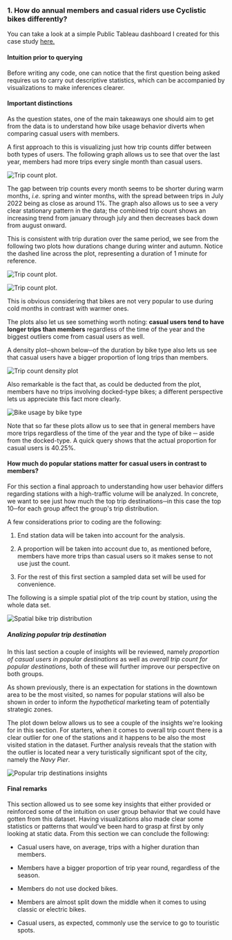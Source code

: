 ### 1. How do annual members and casual riders use Cyclistic bikes differently?

You can take a look at a simple Public Tableau dashboard I created for this case study [here.](https://public.tableau.com/shared/79CRF8BM5?:display_count=n&:origin=viz_share_link)

#### Intuition prior to querying

Before writing any code, one can notice that the first question being asked requires us to carry out descriptive statistics, which can be accompanied by visualizations to make inferences clearer.

#### Important distinctions

As the question states, one of the main takeaways one should aim to get from the data is to understand how bike usage behavior diverts when comparing casual users with members.

A first approach to this is visualizing just how trip counts differ between both types of users. The following graph allows us to see that over the last year, members had more trips every single month than casual users.

![Trip count plot.](figs/plots/trip_count.png)

The gap between trip counts every month seems to be shorter during warm months, *i.e.* spring and winter months, with the spread between trips in July 2022 being as close as around 1%. The graph also allows us to see a very clear stationary pattern in the data; the combined trip count shows an increasing trend from january through july and then decreases back down from august onward.

This is consistent with trip duration over the same period, we see from the following two plots how durations change during winter and autumn. Notice the dashed line across the plot, representing a duration of 1 minute for reference.

![Trip count plot.](figs/plots/bike_trip_durations_warm.png)

![Trip count plot.](figs/plots/bike_trip_durations_cold.png)

This is obvious considering that bikes are not very popular to use during cold months in contrast with warmer ones.

The plots also let us see something worth noting: **casual users tend to have longer trips than members** regardless of the time of the year and the biggest outliers come from casual users as well.

A density plot─shown below─of the duration by bike type also lets us see that casual users have a bigger proportion of long trips than members.

![Trip count density plot](figs/plots/bycicle_duration_density.png)

Also remarkable is the fact that, as could be deducted from the plot, members have no trips involving docked-type bikes; a different perspective lets us appreciate this fact more clearly.

![Bike usage by bike type](figs/plots/bike_usage.png)

Note that so far these plots allow us to see that in general members have more trips regardless of the time of the year and the type of bike ─ aside from the docked-type. A quick query shows that the actual proportion for casual users is 40.25%.

#### How much do popular stations matter for casual users in contrast to members?

For this section a final approach to understanding how user behavior differs regarding stations with a high-traffic volume will be analyzed. In concrete, we want to see just how much the top trip destinations─in this case the top 10─for each group affect the group's trip distribution.

A few considerations prior to coding are the following:

1.  End station data will be taken into account for the analysis.

2.  A proportion will be taken into account due to, as mentioned before, members have more trips than casual users so it makes sense to not use just the count.

3.  For the rest of this first section a sampled data set will be used for convenience.

The following is a simple spatial plot of the trip count by station, using the whole data set.

![Spatial bike trip distribution](figs/plots/dock_traffic_count.png)

##### Analizing popular trip destination

In this last section a couple of insights will be reviewed, namely *proportion of casual users in popular destinations* as well as *overall trip count for popular destinations*, both of these will further improve our perspective on both groups.

As shown previously, there is an expectation for stations in the downtown area to be the most visited, so names for popular stations will also be shown in order to inform the *hypothetical* marketing team of potentially strategic zones.

The plot down below allows us to see a couple of the insights we're looking for in this section. For starters, when it comes to overall trip count there is a clear outlier for one of the stations and it happens to be also the most visited station in the dataset. Further analysis reveals that the station with the outlier is located near a very turistically significant spot of the city, namely the *Navy Pier*.

![Popular trip destinations insights](figs/plots/popular_destinations.png)

#### Final remarks

This section allowed us to see some key insights that either provided or reinforced some of the intuition on user group behavior that we could have gotten from this dataset. Having visualizations also made clear some statistics or patterns that would've been hard to grasp at first by only looking at static data. From this section we can conclude the following:

-   Casual users have, on average, trips with a higher duration than members.

-   Members have a bigger proportion of trip year round, regardless of the season.

-   Members do not use docked bikes.

-   Members are almost split down the middle when it comes to using classic or electric bikes.

-   Casual users, as expected, commonly use the service to go to touristic spots.
